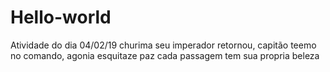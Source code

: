 # Hello-world
Atividade do dia 04/02/19
churima seu imperador retornou, capitão teemo no comando, agonia esquitaze paz cada passagem tem sua propria beleza
